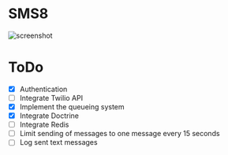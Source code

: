 SMS8
========================
![screenshot](https://i.imgur.com/MpkuMDw.jpg "Picture of the application.")

ToDo
========================
- [x] Authentication
- [ ] Integrate Twilio API
- [x] Implement the queueing system
- [x] Integrate Doctrine
- [ ] Integrate Redis
- [ ] Limit sending of messages to one message every 15 seconds
- [ ] Log sent text messages
